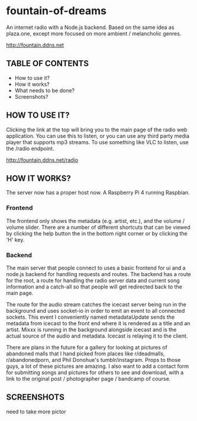 # fountain-of-dreams
 An internet radio with a Node.js backend. Based on the same idea as plaza.one, except more focused on more ambient / melancholic genres.

 http://fountain.ddns.net

## TABLE OF CONTENTS
- How to use it?
- How it works?
- What needs to be done?
- Screenshots?

## HOW TO USE IT?
Clicking the link at the top will bring you to the main page of the radio web application. You can use this to listen, or you can use any third party media player that supports mp3 streams. To use something like VLC to listen, use the /radio endpoint.

 http://fountain.ddns.net/radio

## HOW IT WORKS?
The server now has a proper host now. A Raspberry Pi 4 running Raspbian.

### Frontend
The frontend only shows the metadata (e.g. artist, etc.), and the volume / volume slider. There are a number of different shortcuts that can be viewed by clicking the help button the in the bottom right corner or by clicking the 'H' key.

### Backend
The main server that people connect to uses a basic frontend for ui and a node.js backend for handling requests and routes. The backend has a route for the root, a route for handling the radio server data and current song information and a catch-all so that people will get redirected back to the main page. 

The route for the audio stream catches the icecast server being run in the background and uses socket-io in order to emit an event to all connected sockets. This event I conveniently named metadataUpdate sends the metadata from icecast to the front end where it is rendered as a title and an artist. Mixxx is running in the background alongside icecast and is the actual source of the audio and metadata. Icecast is relaying it to the client.

There are plans in the future for a gallery for looking at pictures of abandoned malls that I hand picked from places like r/deadmalls, r/abandonedporn, and Phil Donohue's tumblr/instagram. Props to those guys, a lot of these pictures are amazing. I also want to add a contact form for submitting songs and pictures for others to see and download, with a link to the original post / photographer page / bandcamp of course.

## SCREENSHOTS
need to take more pictor